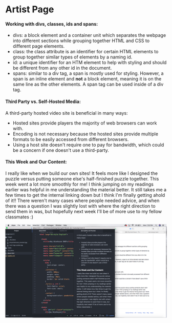 
# Artist Page

#### Working with divs, classes, ids and spans:

- divs: a block element and a container unit which separates the webpage into different sections while grouping together HTML and CSS to different page elements.
- class: the class attribute is an identifier for certain HTML elements to group together similar types of elements by a naming id.
- id: a unique identifier for an HTM element to help with styling and should be different from any other id in the document.
- spans: similar to a div tag, a span is mostly used for styling. However, a span is an inline element and **not** a block element, meaning it is on the same line as the other elements. A span tag can be used inside of a div tag.

#### Third Party vs. Self-Hosted Media:

A third-party hosted video site is beneficial in many ways:

- Hosted sites provide players the majority of web browsers can work with.
- Encoding is not necessary because the hosted sites provide multiple formats to be easily accessed from different browsers.
- Using a host site doesn't require one to pay for bandwidth, which could be a concern if one doesn't use a third-party.

#### This Week and Our Content:

I really like when we build our own sites! It feels more like I designed the puzzle versus putting someone else's half-finished puzzle together. This week went a lot more smoothly for me! I think jumping on my readings earlier was helpful in me understanding the material better. It still takes me a few times to get the internal linking down but I think I'm finally getting ahold of it!! There weren't many cases where people needed advice, and when there was a question I was slightly lost with where the right direction to send them in was, but hopefully next week I'll be of more use to my fellow classmates :)

<img src="./images/screenshot.png">
